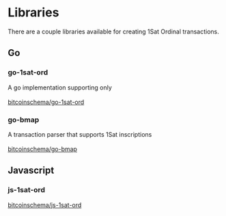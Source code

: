 # Libraries

There are a couple libraries available for creating 1Sat Ordinal transactions.

## Go

### go-1sat-ord

A go implementation supporting only \
\
[bitcoinschema/go-1sat-ord](https://github.com/bitcoinschema/go-1sat-ord)

### go-bmap

A transaction parser that supports 1Sat inscriptions \
\
[bitcoinschema/go-bmap](https://github.com/bitcoinschema/go-bmap)

## Javascript

### js-1sat-ord

[bitcoinschema/js-1sat-ord](https://github.com/bitcoinschema/js-1sat-ord)
